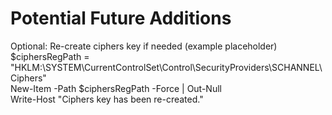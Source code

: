 # Potential Future Additions
Optional: Re-create ciphers key if needed (example placeholder) \
$ciphersRegPath = "HKLM:\SYSTEM\CurrentControlSet\Control\SecurityProviders\SCHANNEL\Ciphers" \
New-Item -Path $ciphersRegPath -Force | Out-Null \
Write-Host "Ciphers key has been re-created."
